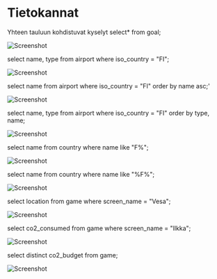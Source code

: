 # Tietokannat

Yhteen tauluun kohdistuvat kyselyt
select* from goal;

![Screenshot](Screenshot_2024-09-18_20114117.png)

select name, type from airport where iso_country = "FI";

![Screenshot](Screenshot%2024-09-18%120901.png)

select name from airport where iso_country = "FI" order by name asc;'

![Screenshot](Screenshot%2024-09-18%121527.png)

select name, type from airport where iso_country = "FI" order by type, name;

![Screenshot](Screenshot%2024-09-18%121902.png)

select name from country where name like "F%";

![Screenshot](Screenshot%2024-09-18%122852.png)

select name from country where name like "%F%";

![Screenshot](Screenshot%2024-09-18%124559.png)

select location from game where screen_name = "Vesa";

![Screenshot](Screenshot%2024-09-18%124754.png)

select co2_consumed from game where screen_name = "Ilkka";

![Screenshot](Screenshot%2024-09-18%125031.png)

select distinct co2_budget from game;

![Screenshot](Screenshot%2024-09-18%125234.png)
